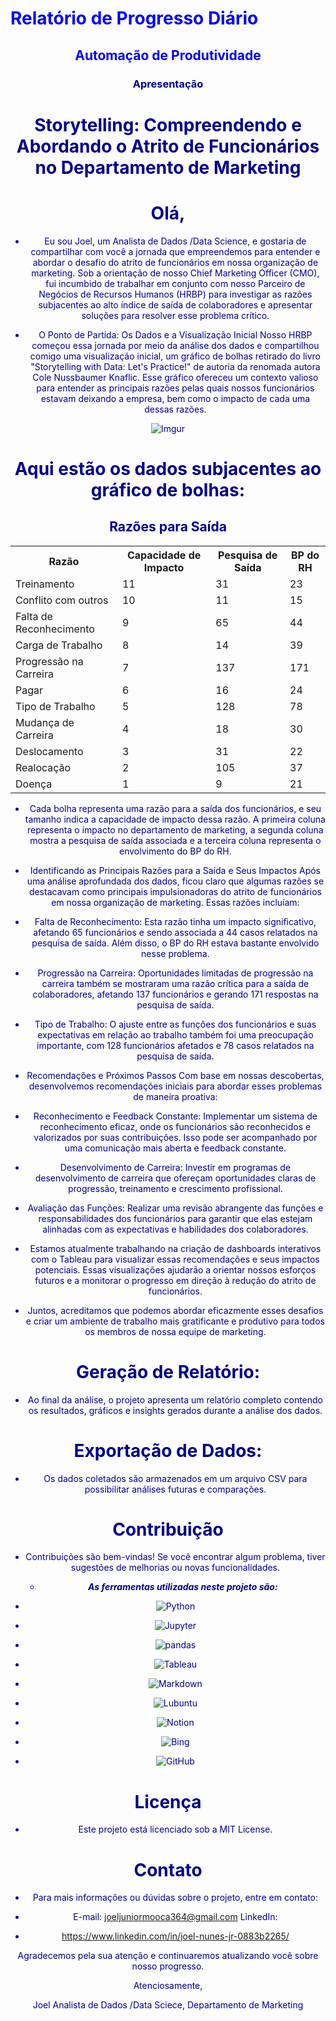 # <font color = blue align = 'center'> **Relatório de Progresso Diário**
## <font color = blue align = 'center'> **Automação de Produtividade**

### <font color = darkblue > Apresentação 

# Storytelling: Compreendendo e Abordando o Atrito de Funcionários no Departamento de Marketing

# Olá,

* Eu sou Joel, um Analista de Dados /Data Science, e gostaria de compartilhar com você a jornada que empreendemos para entender e abordar o desafio do atrito de funcionários em nossa organização de marketing. Sob a orientação de nosso Chief Marketing Officer (CMO), fui incumbido de trabalhar em conjunto com nosso Parceiro de Negócios de Recursos Humanos (HRBP) para investigar as razões subjacentes ao alto índice de saída de colaboradores e apresentar soluções para resolver esse problema crítico.

* O Ponto de Partida: Os Dados e a Visualização Inicial
Nosso HRBP começou essa jornada por meio da análise dos dados e compartilhou comigo uma visualização inicial, um gráfico de bolhas retirado do livro "Storytelling with Data: Let's Practice!" de autoria da renomada autora Cole Nussbaumer Knaflic. Esse gráfico ofereceu um contexto valioso para entender as principais razões pelas quais nossos funcionários estavam deixando a empresa, bem como o impacto de cada uma dessas razões.

![Imgur](https://i.imgur.com/uxiMe1R.png)
# Aqui estão os dados subjacentes ao gráfico de bolhas:

</head>
<body>
    <h2>Razões para Saída</h2>
    <table>
        <tr>
            <th>Razão</th>
            <th>Capacidade de Impacto</th>
            <th>Pesquisa de Saída</th>
            <th>BP do RH</th>
        </tr>
        <tr>
            <td>Treinamento</td>
            <td>11</td>
            <td>31</td>
            <td>23</td>
        </tr>
        <tr>
            <td>Conflito com outros</td>
            <td>10</td>
            <td>11</td>
            <td>15</td>
        </tr>
        <tr>
            <td>Falta de Reconhecimento</td>
            <td>9</td>
            <td>65</td>
            <td>44</td>
        </tr>
        <tr>
            <td>Carga de Trabalho</td>
            <td>8</td>
            <td>14</td>
            <td>39</td>
        </tr>
        <tr>
            <td>Progressão na Carreira</td>
            <td>7</td>
            <td>137</td>
            <td>171</td>
        </tr>
        <tr>
            <td>Pagar</td>
            <td>6</td>
            <td>16</td>
            <td>24</td>
        </tr>
        <tr>
            <td>Tipo de Trabalho</td>
            <td>5</td>
            <td>128</td>
            <td>78</td>
        </tr>
        <tr>
            <td>Mudança de Carreira</td>
            <td>4</td>
            <td>18</td>
            <td>30</td>
        </tr>
        <tr>
            <td>Deslocamento</td>
            <td>3</td>
            <td>31</td>
            <td>22</td>
        </tr>
        <tr>
            <td>Realocação</td>
            <td>2</td>
            <td>105</td>
            <td>37</td>
        </tr>
        <tr>
            <td>Doença</td>
            <td>1</td>
            <td>9</td>
            <td>21</td>
        </tr>
    </table>
</body>
</html>

* Cada bolha representa uma razão para a saída dos funcionários, e seu tamanho indica a capacidade de impacto dessa razão. A primeira coluna representa o impacto no departamento de marketing, a segunda coluna mostra a pesquisa de saída associada e a terceira coluna representa o envolvimento do BP do RH.

* Identificando as Principais Razões para a Saída e Seus Impactos
Após uma análise aprofundada dos dados, ficou claro que algumas razões se destacavam como principais impulsionadoras do atrito de funcionários em nossa organização de marketing. Essas razões incluíam:

* Falta de Reconhecimento: Esta razão tinha um impacto significativo, afetando 65 funcionários e sendo associada a 44 casos relatados na pesquisa de saída. Além disso, o BP do RH estava bastante envolvido nesse problema.

* Progressão na Carreira: Oportunidades limitadas de progressão na carreira também se mostraram uma razão crítica para a saída de colaboradores, afetando 137 funcionários e gerando 171 respostas na pesquisa de saída.

* Tipo de Trabalho: O ajuste entre as funções dos funcionários e suas expectativas em relação ao trabalho também foi uma preocupação importante, com 128 funcionários afetados e 78 casos relatados na pesquisa de saída.

* Recomendações e Próximos Passos
Com base em nossas descobertas, desenvolvemos recomendações iniciais para abordar esses problemas de maneira proativa:

* Reconhecimento e Feedback Constante: Implementar um sistema de reconhecimento eficaz, onde os funcionários são reconhecidos e valorizados por suas contribuições. Isso pode ser acompanhado por uma comunicação mais aberta e feedback constante.

* Desenvolvimento de Carreira: Investir em programas de desenvolvimento de carreira que ofereçam oportunidades claras de progressão, treinamento e crescimento profissional.

* Avaliação das Funções: Realizar uma revisão abrangente das funções e responsabilidades dos funcionários para garantir que elas estejam alinhadas com as expectativas e habilidades dos colaboradores.

* Estamos atualmente trabalhando na criação de dashboards interativos com o Tableau para visualizar essas recomendações e seus impactos potenciais. Essas visualizações ajudarão a orientar nossos esforços futuros e a monitorar o progresso em direção à redução do atrito de funcionários.

* Juntos, acreditamos que podemos abordar eficazmente esses desafios e criar um ambiente de trabalho mais gratificante e produtivo para todos os membros de nossa equipe de marketing.

# Geração de Relatório:

* Ao final da análise, o projeto apresenta um relatório completo contendo os resultados, gráficos e insights gerados durante a análise dos dados.

# Exportação de Dados:

* Os dados coletados são armazenados em um arquivo CSV para possibilitar análises futuras e comparações.

# Contribuição
* Contribuições são bem-vindas! Se você encontrar algum problema, tiver sugestões de melhorias ou novas funcionalidades.

  * ***As ferramentas utilizadas neste projeto são:***

* ![Python](https://img.shields.io/badge/Python-3776AB?style=for-the-badge&logo=python&logoColor=white)
* ![Jupyter](https://img.shields.io/badge/Jupyter-F37626?style=for-the-badge&logo=jupyter&logoColor=white)
* ![pandas](https://img.shields.io/badge/pandas-150458?style=for-the-badge&logo=pandas&logoColor=white)
* ![Tableau](https://img.shields.io/badge/Tableau-E97627?style=for-the-badge&logo=Tableau&logoColor=white)
*  ![Markdown](https://img.shields.io/badge/markdown-%23000000.svg?style=for-the-badge&logo=markdown&logoColor=white)
* ![Lubuntu](https://img.shields.io/badge/-Lubuntu-%230065C2?style=for-the-badge&logo=lubuntu&logoColor=white)
* ![Notion](https://img.shields.io/badge/Notion-%23000000.svg?style=for-the-badge&logo=notion&logoColor=white)
* ![Bing](https://img.shields.io/badge/Microsoft%20Bing-258FFA?style=for-the-badge&logo=Microsoft%20Bing&logoColor=white)
* ![GitHub](https://img.shields.io/badge/github-%23121011.svg?style=for-the-badge&logo=github&logoColor=white)

# Licença

* Este projeto está licenciado sob a MIT License.

# Contato

* Para mais informações ou dúvidas sobre o projeto, entre em contato:

* E-mail: joeljuniormooca364@gmail.com LinkedIn: 
* https://www.linkedin.com/in/joel-nunes-jr-0883b2265/


Agradecemos pela sua atenção e continuaremos atualizando você sobre nosso progresso.

Atenciosamente,

Joel
Analista de Dados /Data Sciece, Departamento de Marketing 

